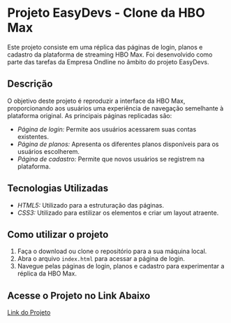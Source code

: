# Projeto EasyDevs - Clone da HBO Max

Este projeto consiste em uma réplica das páginas de login, planos e cadastro da plataforma de streaming HBO Max. Foi desenvolvido como parte das tarefas da Empresa Ondline no âmbito do projeto EasyDevs.

## Descrição

O objetivo deste projeto é reproduzir a interface da HBO Max, proporcionando aos usuários uma experiência de navegação semelhante à plataforma original. As principais páginas replicadas são:

- *Página de login:* Permite aos usuários acessarem suas contas existentes.
- *Página de planos:* Apresenta os diferentes planos disponíveis para os usuários escolherem.
- *Página de cadastro:* Permite que novos usuários se registrem na plataforma.

## Tecnologias Utilizadas

- *HTML5:* Utilizado para a estruturação das páginas.
- *CSS3:* Utilizado para estilizar os elementos e criar um layout atraente.

## Como utilizar o projeto

1. Faça o download ou clone o repositório para a sua máquina local.
2. Abra o arquivo `index.html` para acessar a página de login.
3. Navegue pelas páginas de login, planos e cadastro para experimentar a réplica da HBO Max.

## Acesse o Projeto no Link Abaixo

[Link do Projeto]()
